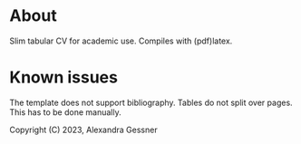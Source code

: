 # About

Slim tabular CV for academic use.
Compiles with (pdf)latex.

# Known issues
The template does not support bibliography.
Tables do not split over pages. This has to be done manually.

Copyright (C) 2023, Alexandra Gessner
